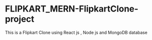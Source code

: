 # FLIPKART_MERN-FlipkartClone-project
This is a Flipkart Clone using React js , Node js and MongoDB database
